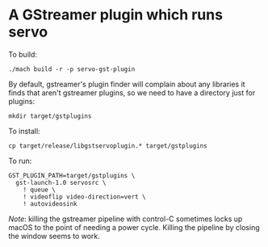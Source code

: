 # A GStreamer plugin which runs servo

To build:
```
./mach build -r -p servo-gst-plugin
```

By default, gstreamer's plugin finder will complain about any libraries it finds that aren't
gstreamer plugins, so we need to have a directory just for plugins:
```
mkdir target/gstplugins
```

To install:
```
cp target/release/libgstservoplugin.* target/gstplugins
```

To run:
```
GST_PLUGIN_PATH=target/gstplugins \
  gst-launch-1.0 servosrc \
    ! queue \
    ! videoflip video-direction=vert \
    ! autovideosink
```

*Note*: killing the gstreamer pipeline with control-C sometimes locks up macOS to the point
of needing a power cycle. Killing the pipeline by closing the window seems to work.